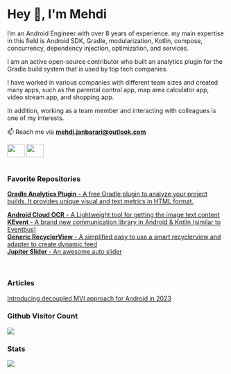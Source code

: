 <h1 align="left">Hey 👋, I'm Mehdi</h1>
<p align="left">I’m an Android Engineer with over 8 years of experience. my main expertise in this field is Android SDK, Gradle, modularization, Kotlin, compose, concurrency, dependency injection, optimization, and services.

I am an active open-source contributor who built an analytics plugin for the Gradle build system that is used by top tech companies.

I have worked in various companies with different team sizes and created many apps, such as the parental control app, map area calculator app, video stream app, and shopping app.

In addition, working as a team member and interacting with colleagues is one of my interests.
</p>

📫 Reach me via **mehdi.janbarari@outlook.com**
<p align="left">
<a href="https://linkedin.com/in/mehdijanbarari" target="_blank"><img align="center" src="https://cdn.jsdelivr.net/npm/simple-icons@3.0.1/icons/linkedin.svg" height="30" width="40" /></a>
<a href="https://twitter.com/_mehdijt" target="_blank"><img align="center" src="https://cdn.jsdelivr.net/npm/simple-icons@3.0.1/icons/twitter.svg" height="30" width="40" /></a>

<br/>
<br/>
<h3 align="left">Favorite Repositories</h3>
<a href="https://github.com/janbarari/gradle-analytics-plugin" target="_blank"><strong>Gradle Analytics Plugin</strong> - A free Gradle plugin to analyze your project builds. It provides unique visual and text metrics in HTML format.</a>

<a href="https://github.com/janbarari/android-cloud-ocr" target="_blank"><strong>Android Cloud OCR</strong> - A Lightweight tool for getting the image text content</a>
<br/>
<a href="https://github.com/janbarari/KEvent" target="_blank"><strong>KEvent</strong> - A brand new communication library in Android & Kotlin (similar to Eventbus)</a>
<br/>
  <a href="https://github.com/janbarari/GenericRecyclerView"><strong>Generic RecyclerView</strong> - A simplified easy to use a smart recyclerview and adapter to create dynamic feed</a>
<br/>
<a href="https://github.com/janbarari/JupiterSlider"><strong>Jupiter Slider</strong> - An awesome auto slider</a>

<br/>

<h3 aligh="left">Articles</h3>
<a href="https://medium.com/better-programming/introducing-decoupled-mvi-approach-for-android-in-2023-b93e4a16fb1b">Introducing decoupled MVI approach for Android in 2023</a>

<br/>
<p><strong><h3>Github Visitor Count</h3></strong>
<img src="https://profile-counter.glitch.me/janbarari/count.svg" />
</p>

<p><strong><h3>Stats</h3></strong>
<div class="row">
  <div class="col">
      <img src="https://github-readme-stats.vercel.app/api?username=janbarari&show_icons=true&locale=en" />
  </div>
</div>

